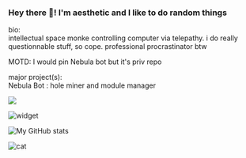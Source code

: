 ### Hey there 👋! I'm aesthetic and I like to do random things  
bio:  
intellectual space monke controlling computer via telepathy. i do really questionnable stuff, so cope. professional procrastinator btw  

MOTD:
I would pin Nebula bot but it's priv repo

major project(s):  
Nebula Bot : hole miner and module manager 

![](https://komarev.com/ghpvc/?username=aesthetic0001)

![widget](https://discord.c99.nl/widget/theme-1/575109908169752577.png) 

![My GitHub stats](https://github-readme-stats.vercel.app/api?username=aesthetic0001&count_private=true)

![cat](https://user-images.githubusercontent.com/15858616/112492863-05455380-8d58-11eb-9c77-a4535d85f49b.gif)
 
